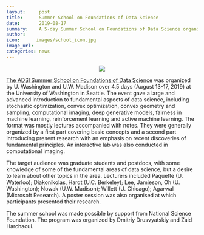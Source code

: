 ```yaml
---
layout:     post
title:      Summer School on Foundations of Data Science
date:       2019-08-17
summary:    A 5-day Summer School on Foundations of Data Science organized by ADSI. 65 graduate students and postdocs from different schools joined.
author:     
icon:      images/school_icon.jpg
image_url:  
categories: news
---
```


<center><img src="http://ads-institute.uw.edu/images/school.jpg"></center>

[The ADSI Summer School on Foundations of Data Science](https://alecgt.github.io/adsi_summer/) was organized by U. Washington and U.W. Madison over 4.5 days (August 13-17, 2019) at the University of Washington in Seattle. The event gave a large and advanced introduction to fundamental aspects of data science, including stochastic optimization, convex optimization, convex geometry and sampling, computational imaging, deep generative models, fairness in machine learning, reinforcement learning and active machine learning. The format was mostly lectures accompanied with notes. They were generally organized by a first part covering basic concepts and a second part introducing present research with an emphasis on recent discoveries of fundamental principles. An interactive lab was also conducted in computational imaging.

The target audience was graduate students and postdocs, with some knowledge of some of the fundamental areas of data science, but a desire to learn about other topics in the area. 
Lecturers included Paquette (U. Waterloo); Diakonikolas, Hardt (U.C. Berkeley); Lee, Jamieson, Oh (U. Washington); Nowak (U.W. Madison); Willett (U. Chicago); Agarwal (Microsoft Research). A poster session was also organised at which participants presented their research.

The summer school was made possible by support from National Science Foundation. The program was organized by Dmitriy Drusvyatskiy and Zaid Harchaoui.

